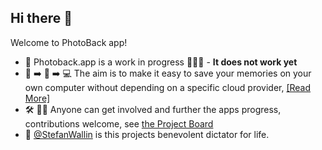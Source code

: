 ## Hi there 👋

Welcome to PhotoBack app!
- 🚧 Photoback.app is a work in progress 🚧👷🚧 - **It does not work yet**
- 📱 ➡️ 🛜 ➡️ 💻 The aim is to make it easy to save your memories on your own computer without depending on a specific cloud provider,  [[Read More]](https://github.com/PhotoBack-app/Phoneapp?tab=readme-ov-file#photobackapp)
- 🛠️ 🧑‍💻 Anyone can get involved and further the apps progress, contributions welcome, see [the Project Board](https://github.com/orgs/PhotoBack-app/projects/1/views/2)
- 👋 [@StefanWallin](https://github.com/StefanWallin) is this projects benevolent dictator for life.
